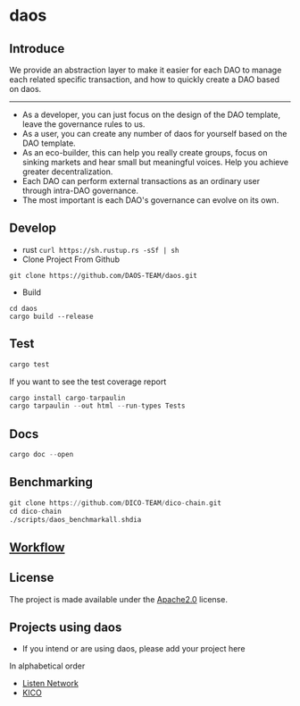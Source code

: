 # daos

## Introduce
We provide an abstraction layer to make it easier for each DAO to manage each related specific transaction, and how to quickly create a DAO based on daos.
***
* As a developer, you can just focus on the design of the DAO template, leave the governance rules to us.
* As a user, you can create any number of daos for yourself based on the DAO template.
* As an eco-builder, this can help you really create groups, focus on sinking markets and hear small but meaningful voices. Help you achieve greater decentralization.
* Each DAO can perform external transactions as an ordinary user through intra-DAO governance.
* The most important is each DAO's governance can evolve on its own.

## Develop
* rust
`curl https://sh.rustup.rs -sSf | sh`
* Clone Project From Github  

`git clone https://github.com/DAOS-TEAM/daos.git`
* Build  

```angular2html
cd daos
cargo build --release
```
## Test
```asm
cargo test
```
If you want to see the test coverage report
```asm
cargo install cargo-tarpaulin
cargo tarpaulin --out html --run-types Tests
```
## Docs
```asm
cargo doc --open
```
## Benchmarking
```asm
git clone https://github.com/DICO-TEAM/dico-chain.git
cd dico-chain
./scripts/daos_benchmarkall.shdia
```

## [Workflow](./document/workflow.md)
## License

The project is made available under the [Apache2.0](./LICENSE-APACHE2) license.

## Projects using daos
* If you intend or are using daos, please add your project here  

In alphabetical order
* [Listen Network](https://github.com/listenofficial/listen-parachain)
* [KICO](https://github.com/DICO-TEAM/dico-chain)
